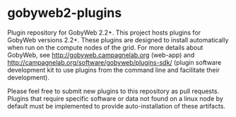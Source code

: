 gobyweb2-plugins
================

Plugin repository for GobyWeb 2.2+. This project hosts plugins for GobyWeb versions 2.2+. 
These plugins are designed to install automatically when run on the compute nodes of the grid.
For more details about GobyWeb, see http://gobyweb.campagnelab.org (web-app) and 
http://campagnelab.org/software/gobyweb/plugins-sdk/ (plugin software development kit to use 
plugins from the command line and facilitate their development).

Please feel free to submit new plugins to this repository as pull requests. Plugins that require
specific software or data not found on a linux node by default must be implemented to provide 
auto-installation of these artifacts.

